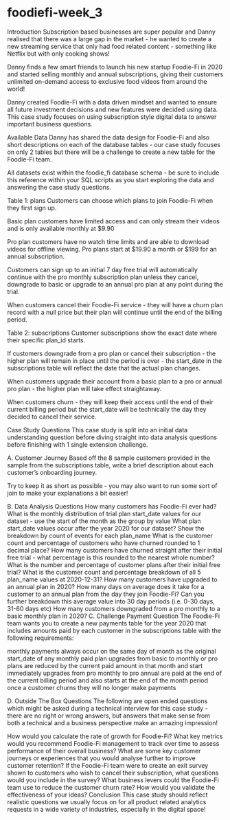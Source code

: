 # foodiefi-week_3

Introduction Subscription based businesses are super popular and Danny realised that there was a large gap in the market - he wanted to create a new streaming service that only had food related content - something like Netflix but with only cooking shows!

Danny finds a few smart friends to launch his new startup Foodie-Fi in 2020 and started selling monthly and annual subscriptions, giving their customers unlimited on-demand access to exclusive food videos from around the world!

Danny created Foodie-Fi with a data driven mindset and wanted to ensure all future investment decisions and new features were decided using data. This case study focuses on using subscription style digital data to answer important business questions.

Available Data Danny has shared the data design for Foodie-Fi and also short descriptions on each of the database tables - our case study focuses on only 2 tables but there will be a challenge to create a new table for the Foodie-Fi team.

All datasets exist within the foodie_fi database schema - be sure to include this reference within your SQL scripts as you start exploring the data and answering the case study questions.

Table 1: plans Customers can choose which plans to join Foodie-Fi when they first sign up.

Basic plan customers have limited access and can only stream their videos and is only available monthly at $9.90

Pro plan customers have no watch time limits and are able to download videos for offline viewing. Pro plans start at $19.90 a month or $199 for an annual subscription.

Customers can sign up to an initial 7 day free trial will automatically continue with the pro monthly subscription plan unless they cancel, downgrade to basic or upgrade to an annual pro plan at any point during the trial.

When customers cancel their Foodie-Fi service - they will have a churn plan record with a null price but their plan will continue until the end of the billing period.

Table 2: subscriptions Customer subscriptions show the exact date where their specific plan_id starts.

If customers downgrade from a pro plan or cancel their subscription - the higher plan will remain in place until the period is over - the start_date in the subscriptions table will reflect the date that the actual plan changes.

When customers upgrade their account from a basic plan to a pro or annual pro plan - the higher plan will take effect straightaway.

When customers churn - they will keep their access until the end of their current billing period but the start_date will be technically the day they decided to cancel their service.

Case Study Questions This case study is split into an initial data understanding question before diving straight into data analysis questions before finishing with 1 single extension challenge.

A. Customer Journey Based off the 8 sample customers provided in the sample from the subscriptions table, write a brief description about each customer’s onboarding journey.

Try to keep it as short as possible - you may also want to run some sort of join to make your explanations a bit easier!

B. Data Analysis Questions How many customers has Foodie-Fi ever had? What is the monthly distribution of trial plan start_date values for our dataset - use the start of the month as the group by value What plan start_date values occur after the year 2020 for our dataset? Show the breakdown by count of events for each plan_name What is the customer count and percentage of customers who have churned rounded to 1 decimal place? How many customers have churned straight after their initial free trial - what percentage is this rounded to the nearest whole number? What is the number and percentage of customer plans after their initial free trial? What is the customer count and percentage breakdown of all 5 plan_name values at 2020-12-31? How many customers have upgraded to an annual plan in 2020? How many days on average does it take for a customer to an annual plan from the day they join Foodie-Fi? Can you further breakdown this average value into 30 day periods (i.e. 0-30 days, 31-60 days etc) How many customers downgraded from a pro monthly to a basic monthly plan in 2020? C. Challenge Payment Question The Foodie-Fi team wants you to create a new payments table for the year 2020 that includes amounts paid by each customer in the subscriptions table with the following requirements:

monthly payments always occur on the same day of month as the original start_date of any monthly paid plan upgrades from basic to monthly or pro plans are reduced by the current paid amount in that month and start immediately upgrades from pro monthly to pro annual are paid at the end of the current billing period and also starts at the end of the month period once a customer churns they will no longer make payments

D. Outside The Box Questions The following are open ended questions which might be asked during a technical interview for this case study - there are no right or wrong answers, but answers that make sense from both a technical and a business perspective make an amazing impression!

How would you calculate the rate of growth for Foodie-Fi? What key metrics would you recommend Foodie-Fi management to track over time to assess performance of their overall business? What are some key customer journeys or experiences that you would analyse further to improve customer retention? If the Foodie-Fi team were to create an exit survey shown to customers who wish to cancel their subscription, what questions would you include in the survey? What business levers could the Foodie-Fi team use to reduce the customer churn rate? How would you validate the effectiveness of your ideas? Conclusion This case study should reflect realistic questions we usually focus on for all product related analytics requests in a wide variety of industries, especially in the digital space!
